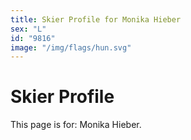 ```yaml
---
title: Skier Profile for Monika Hieber
sex: "L"
id: "9816"
image: "/img/flags/hun.svg" 
---
```


# Skier Profile

This page is for: Monika Hieber.
    